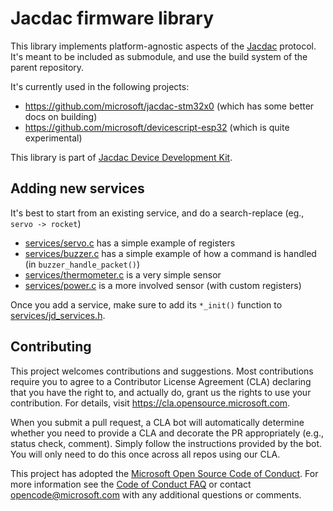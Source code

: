 # Jacdac firmware library


This library implements platform-agnostic aspects of the  [Jacdac](https://aka.ms/jacdac) protocol.
It's meant to be included as submodule, and use the build system of the parent repository.

It's currently used in the following projects:
* https://github.com/microsoft/jacdac-stm32x0 (which has some better docs on building)
* https://github.com/microsoft/devicescript-esp32 (which is quite experimental)

This library is part of [Jacdac Device Development Kit](https://github.com/microsoft/jacdac-ddk).

## Adding new services

It's best to start from an existing service, and do a search-replace (eg., `servo -> rocket`)
* [services/servo.c](services/servo.c) has a simple example of registers
* [services/buzzer.c](services/buzzer.c) has a simple example of how a command is handled (in `buzzer_handle_packet()`)
* [services/thermometer.c](services/thermometer.c) is a very simple sensor
* [services/power.c](services/power.c) is a more involved sensor (with custom registers)

Once you add a service, make sure to add its `*_init()` function to 
[services/jd_services.h](services/jd_services.h).


## Contributing

This project welcomes contributions and suggestions.  Most contributions require you to agree to a
Contributor License Agreement (CLA) declaring that you have the right to, and actually do, grant us
the rights to use your contribution. For details, visit https://cla.opensource.microsoft.com.

When you submit a pull request, a CLA bot will automatically determine whether you need to provide
a CLA and decorate the PR appropriately (e.g., status check, comment). Simply follow the instructions
provided by the bot. You will only need to do this once across all repos using our CLA.

This project has adopted the [Microsoft Open Source Code of Conduct](https://opensource.microsoft.com/codeofconduct/).
For more information see the [Code of Conduct FAQ](https://opensource.microsoft.com/codeofconduct/faq/) or
contact [opencode@microsoft.com](mailto:opencode@microsoft.com) with any additional questions or comments.
